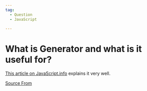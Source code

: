```yaml
---
tag:
  - Question
  - JavaScript

---
```

  
# What is Generator and what is it useful for?

[This article on JavaScript.info](https://javascript.info/generators) explains it very well.


[Source From](https://bigfrontend.dev/question/ES6-generator)

  